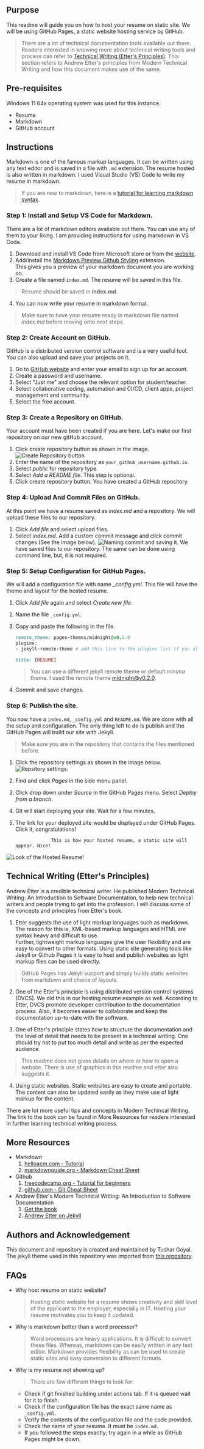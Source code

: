 ## Purpose 

This readme will guide you on how to host your resume on static site. We will be using GitHub Pages, a static website hosting service by GitHub. 
> There are a lot of technical documentation tools available out there.  
Readers interested in knowing more about technical writing tools and process can refer to [Technical Writing (Etter's Principles)](#technical-writing-(etter's-principles)). This section refers to Andrew Etter's principles from Modern Technical Writing and how this document makes use of the same.

## Pre-requisites
Windows 11 64x operating system was used for this instance.  
* Resume
* Markdown
* GitHub account

## Instructions

Markdown is one of the famous markup languages. It can be written using any text editor and is saved in a file with `.md` extension. The resume hosted is also written in markdown. I used Visual Studio (VS) Code to write my resume in markdown.

 >If you are new to markdown, here is a [tutorial for learning markdown syntax](md-tut).  


### Step 1: Install and Setup VS Code for Markdown.
There are a lot of markdown editors available out there. You can use any of them to your liking. I am providing instructions for using markdown in VS Code.
1. Download and install VS Code from Microsoft store or from the [website](https://code.visualstudio.com/download).
2. Add/install the [Markdown Preview Github Styling](https://marketplace.visualstudio.com/items?itemName=bierner.markdown-preview-github-styles) extension.  
This gives you a preview of your markdown document you are working on.  
3. Create a file named `index.md`. The resume will be saved in this file.  
>Resume should be saved in **index.md**.
4. You can now write your resume in markdown format.

>Make sure to have your resume ready in markdown file named *index.md* before moving onto next steps.

### Step 2: Create Account on GitHub.
GitHub is a distributed version control software and is a very useful tool. You can also upload and save your projects on it.
1. Go to [GitHub website](https://github.com/) and enter your email to sign up for an account.
2. Create a password and username.
3. Select "Just me" and choose the relevant option for student/teacher.
4. Select collaborative coding, automation and CI/CD, client apps, project management and community.
5. Select the free account.

### Step 3: Create a Repository on GitHub.
Your account must have been created if you are here. Let's make our first repository on our new gitHub account.
1. Click create repository button as shown in the image.
![Create Repository button](createRepo.png)
2. Enter the name of the repository as `your_github_username.github.io`.
3. Select *public* for repository type.
4. Select *Add a README file*. This step is optional.  
5. Click create repository button.
You have created a GitHub repository. 

### Step 4: Upload And Commit Files on GitHub.
At this point we have a resume saved as *index.md* and a repository. We will upload these files to our repository.
1. Click *Add file* and select upload files.
2. Select *index.md*. Add a custom commit message and click commit changes (See the image below).
![Naming commit and saving it.](savefile.png)
We have saved files to our repository. The same can be done using command line, but, it is not required.

### Step 5: Setup Configuration for GitHub Pages.
We will add a configuration file with name *_config.yml*. This file will have the theme and layout for the hosted resume.
1. Click *Add file* again and select *Create new file*.
2. Name the file `_config.yml`.
3. Copy and paste the following in the file.

    ```ruby
    remote_theme: pages-themes/midnight@v0.2.0
    plugins:
    - jekyll-remote-theme # add this line to the plugins list if you already have one

    title: [RESUME]
    ```
    > You can use a different jekyll remote theme or default *minima* theme. I used the remote theme midnight@v0.2.0.
4. Commit and save changes.

### Step 6: Publish the site.
You now have a `index.md`, `_config.yml` and `README.md`. We are done with all the setup and configuration. The only thing left to do is publish and the GitHub Pages will build our site with Jekyll.
> Make sure you are in the repository that contains the files mentioned before.
1. Click the repository settings as shown in the image below. 
    ![Repsitory settings.](repoSetting.png)
2. Find and click *Pages* in the side menu panel.
3. Click drop down under *Source* in the GitHub Pages menu. Select *Deploy from a branch*.
4. Git will start deploying your site. Wait for a few minutes.
5. The link for your deployed site would be displayed under GitHub Pages. Click it, congratulations!

                    This is how your hosted resume, a static site will appear. Nice!

![Look of the Hosted Resume!](resume.gif)

## Technical Writing (Etter's Principles)
Andrew Etter is a credible technical writer. He published Modern Technical Writing: An Introduction to Software Documentation, to help new technical writers and people trying to get into the profession. I will discuss some of the concepts and principles from Etter's book.

1. Etter suggests the use of light markup languages such as markdown. The reason for this is, XML-based markup languages and HTML are syntax heavy and difficult to use.  
Further, lightweight markup languages give the user flexibility and are easy to convert to other formats. Using static site generating tools like Jekyll or Github Pages it is easy to host and publish websites as light markup files can be used directly.
> GitHub Pages has Jekyll support and simply builds static websites from markdown and choice of layouts.

2. One of the Etter's principle is using distributed version control systems (DVCS). We did this in our hosting resume example as well. According to Etter, DVCS promote developer contribution to the documentation process. Also, it becomes easier to collaborate and keep the documentation up-to-date with the software.

3. One of Etter's principle states how to structure the documentation and the level of detail that needs to be present in a technical writing. One should try not to put too much detail and write as per the expected audience.
> This readme does not gives details on where or how to open a website. There is use of graphics in this readme and etter also suggests it.
4. Using static websites. Static websites are easy to create and portable. The content can also be updated easily as they make use of light markup for the content.

There are lot more useful tips and concepts in Modern Techincal Writing. The link to the book can be found in More Resources for readers interested in further learning technical writing process.

## More Resources
* Markdown
    1. [helloacm.com - Tutorial](md-tut)
    2. [markdownguide.org - Markdown Cheat Sheet](https://www.markdownguide.org/cheat-sheet)
* Github  
    1. [freecodecamp.org - Tutorial for beginners](https://www.freecodecamp.org/news/git-and-github-for-beginners/#prerequisites)
    2. [github.com - Git Cheat Sheet](https://education.github.com/git-cheat-sheet-education.pdf)
* Andrew Etter's Modern Technical Writing: An Introduction to Software Documentation
    1. [Get the book](https://www.amazon.ca/Modern-Technical-Writing-Introduction-Documentation-ebook/dp/B01A2QL9SS)
    2. [Andrew Etter on Jekyll](https://www.youtube.com/watch?v=cQqRumnj1qo)



## Authors and Acknowledgement

This document and repository is created and maintained by Tushar Goyal.  
The jekyll theme used in this repository was imported from [this repository](credit).

## FAQs

* Why host resume on static website?
    > Hosting static website for a resume shows creativity and skill level of the applicant to the employer, especially in IT. Hosting your resume motivates you to keep it updated.
* Why is markdown better than a word processor?
    > Word processors are heavy applications. It is difficult to convert these files. Whereas, markdown can be easily written in any text editor. Markdown provides flexibility as can be used to create static sites and easy conversion to different formats.
* Why is my resume not showing up?
    > There are few different things to look for:  
     * Check if git finished building under actions tab. If it is queued wait for it to finish.  
     * Check if the configuration file has the exact same name as `_config.yml`.  
     * Verify the contents of the configuration file and the code provided.  
     * Check the name of your resume. It must be `index.md`.
     * If you followed the steps exactly; try again in a while as GitHub Pages might be down.

[md-tut]: https://www.markdowntutorial.com/
[credit]: https://github.com/pages-themes/midnight.git
